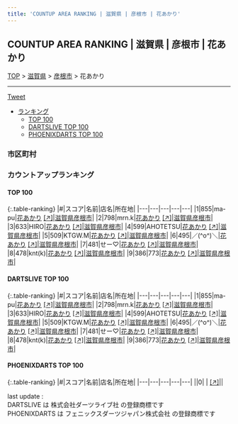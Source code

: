 ```yaml
---
title: 'COUNTUP AREA RANKING | 滋賀県 | 彦根市 | 花あかり'
---
```

## COUNTUP AREA RANKING | 滋賀県 | 彦根市 | 花あかり

[TOP](/darts/rank/) > [滋賀県](/darts/rank/滋賀県/) > [彦根市](/darts/rank/滋賀県/彦根市/) > 花あかり

___

<a href="https://twitter.com/share?ref_src=twsrc%5Etfw" data-text="COUNTUP AREA RANKING | 滋賀県彦根市花あかり" class="twitter-share-button" data-hashtags="DARTSLIVE,PHOENIXDARTS,darts,ダーツ" data-show-count="false">Tweet</a>

* [ランキング](#カウントアップランキング)
    * [TOP 100](#top-100)
    * [DARTSLIVE TOP 100](#dartslive-top-100)
    * [PHOENIXDARTS TOP 100](#phoenixdarts-top-100)

### 市区町村

<ul>

</ul>

### カウントアップランキング

#### TOP 100



{:.table-ranking}
|#|スコア|名前|店名|所在地|
|---|---|---|---|---|
|1|855|<span class="rank-name-dl">ma-pu</span>|<a href="/darts/rank/shops/8f8b827861b3d09725d56fb0e5c39bac.html">花あかり</a> <a href="https://search.dartslive.com/jp/shop/8f8b827861b3d09725d56fb0e5c39bac">[↗]</a>|<a href="/darts/rank/滋賀県/彦根市">滋賀県彦根市</a>|
|2|798|<span class="rank-name-dl">mrn.k</span>|<a href="/darts/rank/shops/8f8b827861b3d09725d56fb0e5c39bac.html">花あかり</a> <a href="https://search.dartslive.com/jp/shop/8f8b827861b3d09725d56fb0e5c39bac">[↗]</a>|<a href="/darts/rank/滋賀県/彦根市">滋賀県彦根市</a>|
|3|633|<span class="rank-name-dl">HIRO</span>|<a href="/darts/rank/shops/8f8b827861b3d09725d56fb0e5c39bac.html">花あかり</a> <a href="https://search.dartslive.com/jp/shop/8f8b827861b3d09725d56fb0e5c39bac">[↗]</a>|<a href="/darts/rank/滋賀県/彦根市">滋賀県彦根市</a>|
|4|599|<span class="rank-name-dl">AHOTETSU</span>|<a href="/darts/rank/shops/8f8b827861b3d09725d56fb0e5c39bac.html">花あかり</a> <a href="https://search.dartslive.com/jp/shop/8f8b827861b3d09725d56fb0e5c39bac">[↗]</a>|<a href="/darts/rank/滋賀県/彦根市">滋賀県彦根市</a>|
|5|509|<span class="rank-name-dl">KTGW.M</span>|<a href="/darts/rank/shops/8f8b827861b3d09725d56fb0e5c39bac.html">花あかり</a> <a href="https://search.dartslive.com/jp/shop/8f8b827861b3d09725d56fb0e5c39bac">[↗]</a>|<a href="/darts/rank/滋賀県/彦根市">滋賀県彦根市</a>|
|6|495|<span class="rank-name-dl">／(^o^)＼</span>|<a href="/darts/rank/shops/8f8b827861b3d09725d56fb0e5c39bac.html">花あかり</a> <a href="https://search.dartslive.com/jp/shop/8f8b827861b3d09725d56fb0e5c39bac">[↗]</a>|<a href="/darts/rank/滋賀県/彦根市">滋賀県彦根市</a>|
|7|481|<span class="rank-name-dl">せー♡</span>|<a href="/darts/rank/shops/8f8b827861b3d09725d56fb0e5c39bac.html">花あかり</a> <a href="https://search.dartslive.com/jp/shop/8f8b827861b3d09725d56fb0e5c39bac">[↗]</a>|<a href="/darts/rank/滋賀県/彦根市">滋賀県彦根市</a>|
|8|478|<span class="rank-name-dl">knt(k)</span>|<a href="/darts/rank/shops/8f8b827861b3d09725d56fb0e5c39bac.html">花あかり</a> <a href="https://search.dartslive.com/jp/shop/8f8b827861b3d09725d56fb0e5c39bac">[↗]</a>|<a href="/darts/rank/滋賀県/彦根市">滋賀県彦根市</a>|
|9|386|<span class="rank-name-dl">773</span>|<a href="/darts/rank/shops/8f8b827861b3d09725d56fb0e5c39bac.html">花あかり</a> <a href="https://search.dartslive.com/jp/shop/8f8b827861b3d09725d56fb0e5c39bac">[↗]</a>|<a href="/darts/rank/滋賀県/彦根市">滋賀県彦根市</a>|


#### DARTSLIVE TOP 100



{:.table-ranking}
|#|スコア|名前|店名|所在地|
|---|---|---|---|---|
|1|855|<span class="rank-name-dl">ma-pu</span>|<a href="/darts/rank/shops/8f8b827861b3d09725d56fb0e5c39bac.html">花あかり</a> <a href="https://search.dartslive.com/jp/shop/8f8b827861b3d09725d56fb0e5c39bac">[↗]</a>|<a href="/darts/rank/滋賀県/彦根市">滋賀県彦根市</a>|
|2|798|<span class="rank-name-dl">mrn.k</span>|<a href="/darts/rank/shops/8f8b827861b3d09725d56fb0e5c39bac.html">花あかり</a> <a href="https://search.dartslive.com/jp/shop/8f8b827861b3d09725d56fb0e5c39bac">[↗]</a>|<a href="/darts/rank/滋賀県/彦根市">滋賀県彦根市</a>|
|3|633|<span class="rank-name-dl">HIRO</span>|<a href="/darts/rank/shops/8f8b827861b3d09725d56fb0e5c39bac.html">花あかり</a> <a href="https://search.dartslive.com/jp/shop/8f8b827861b3d09725d56fb0e5c39bac">[↗]</a>|<a href="/darts/rank/滋賀県/彦根市">滋賀県彦根市</a>|
|4|599|<span class="rank-name-dl">AHOTETSU</span>|<a href="/darts/rank/shops/8f8b827861b3d09725d56fb0e5c39bac.html">花あかり</a> <a href="https://search.dartslive.com/jp/shop/8f8b827861b3d09725d56fb0e5c39bac">[↗]</a>|<a href="/darts/rank/滋賀県/彦根市">滋賀県彦根市</a>|
|5|509|<span class="rank-name-dl">KTGW.M</span>|<a href="/darts/rank/shops/8f8b827861b3d09725d56fb0e5c39bac.html">花あかり</a> <a href="https://search.dartslive.com/jp/shop/8f8b827861b3d09725d56fb0e5c39bac">[↗]</a>|<a href="/darts/rank/滋賀県/彦根市">滋賀県彦根市</a>|
|6|495|<span class="rank-name-dl">／(^o^)＼</span>|<a href="/darts/rank/shops/8f8b827861b3d09725d56fb0e5c39bac.html">花あかり</a> <a href="https://search.dartslive.com/jp/shop/8f8b827861b3d09725d56fb0e5c39bac">[↗]</a>|<a href="/darts/rank/滋賀県/彦根市">滋賀県彦根市</a>|
|7|481|<span class="rank-name-dl">せー♡</span>|<a href="/darts/rank/shops/8f8b827861b3d09725d56fb0e5c39bac.html">花あかり</a> <a href="https://search.dartslive.com/jp/shop/8f8b827861b3d09725d56fb0e5c39bac">[↗]</a>|<a href="/darts/rank/滋賀県/彦根市">滋賀県彦根市</a>|
|8|478|<span class="rank-name-dl">knt(k)</span>|<a href="/darts/rank/shops/8f8b827861b3d09725d56fb0e5c39bac.html">花あかり</a> <a href="https://search.dartslive.com/jp/shop/8f8b827861b3d09725d56fb0e5c39bac">[↗]</a>|<a href="/darts/rank/滋賀県/彦根市">滋賀県彦根市</a>|
|9|386|<span class="rank-name-dl">773</span>|<a href="/darts/rank/shops/8f8b827861b3d09725d56fb0e5c39bac.html">花あかり</a> <a href="https://search.dartslive.com/jp/shop/8f8b827861b3d09725d56fb0e5c39bac">[↗]</a>|<a href="/darts/rank/滋賀県/彦根市">滋賀県彦根市</a>|


#### PHOENIXDARTS TOP 100



{:.table-ranking}
|#|スコア|名前|店名|所在地|
|---|---|---|---|---|
||0|<span class="rank-name-dl"> </span>|<a href="/darts/rank/shops/.html"></a> <a href="">[↗]</a>|<a href="/darts/rank//"></a>|


<div class="footer border-top border-gray-light mt-5 pt-3 text-right text-gray">
    last update : <span style="font-weight: italic" id="foot_last_modified"></span><br />
    DARTSLIVE は 株式会社ダーツライブ社 の登録商標です<br />
    PHOENIXDARTS は フェニックスダーツジャパン株式会社 の登録商標です<br />
</div>

<script src="https://cdnjs.cloudflare.com/ajax/libs/jquery.tablesorter/2.31.3/js/jquery.tablesorter.min.js" integrity="sha512-qzgd5cYSZcosqpzpn7zF2ZId8f/8CHmFKZ8j7mU4OUXTNRd5g+ZHBPsgKEwoqxCtdQvExE5LprwwPAgoicguNg==" crossorigin="anonymous" referrerpolicy="no-referrer"></script>
<link rel="stylesheet" href="https://cdnjs.cloudflare.com/ajax/libs/jquery.tablesorter/2.31.3/css/theme.default.min.css" integrity="sha512-wghhOJkjQX0Lh3NSWvNKeZ0ZpNn+SPVXX1Qyc9OCaogADktxrBiBdKGDoqVUOyhStvMBmJQ8ZdMHiR3wuEq8+w==" crossorigin="anonymous" referrerpolicy="no-referrer" />
<script>
$(function() {
    $(".table-ranking").tablesorter({sortList:[[0, 0]]});
    $("#foot_last_modified").text(formatDate(new Date(document.lastModified), 'yyyy-MM-dd HH:mm:ss'));
});
</script>

<script async src="https://platform.twitter.com/widgets.js" charset="utf-8"></script>